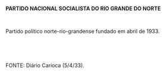 **PARTIDO NACIONAL SOCIALISTA DO RIO GRANDE DO NORTE**

 

Partido político norte-rio-grandense fundado em abril de 1933.

 

 

FONTE: Diário Carioca (5/4/33).

 
